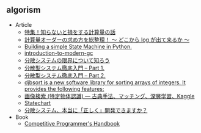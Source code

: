## algorism

+ Article
    + [特集！知らないと損をする計算量の話](https://qiita.com/drken/items/18b3b3db5735241465ef)
    + [計算量オーダーの求め方を総整理！ 〜 どこから log が出て来るか 〜](https://qiita.com/drken/items/872ebc3a2b5caaa4a0d0)
    + [Building a simple State Machine in Python.](https://dev.to/karn/building-a-simple-state-machine-in-python)
    + [introduction-to-modern-gc](https://speakerdeck.com/yokotaso/introduction-to-modern-gc)
    + [分散システムの限界について知ろう](https://www.slideshare.net/ShingoOmura/ss-103946354)
    + [分散型システム徹底入門 – Part 1.](https://postd.cc/a-thorough-introduction-to-distributed-systems/)
    + [分散型システム徹底入門 – Part 2.](https://postd.cc/a-thorough-introduction-to-distributed-systems-2/)
    + [djbsort is a new software library for sorting arrays of integers. It provides the following features:](https://sorting.cr.yp.to/)
    + [画像検索 (特定物体認識) — 古典手法、マッチング、深層学習、Kaggle](https://speakerdeck.com/smly/hua-xiang-jian-suo-te-ding-wu-ti-ren-shi-gu-dian-shou-fa-matutingu-shen-ceng-xue-xi-kaggle)
    + [Statechart](https://scrapbox.io/masui/Statechart)
    + [分散システム、本当に「正しく」開発できますか？](https://speakerdeck.com/ytaka23/july-tech-festa-2018)
+ Book
    + [Competitive Programmer's Handbook](https://cses.fi/book/)
